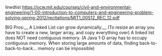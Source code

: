 linedlist
https://ocw.mit.edu/courses/civil-and-environmental-engineering/1-00-introduction-to-computers-and-engineering-problem-solving-spring-2012/recitations/MIT1_00S12_REC_12.pdf

BIG Pros:__
A Linked List can grow dynamically.__
(To resize an array you have to create a new, larger array, and copy everything over)
A linked list does NOT need contiguous memory.
(A Java 1-D array has to occupy contiguous memory. When storing large amounts of data,
finding back-to-back-to-back… memory can be impossible)
